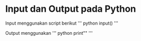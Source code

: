 # Input dan Output pada Python

Input menggunakan script berikut
''' python
input()
'''

Output menggunakan
''' python
print""
'''
